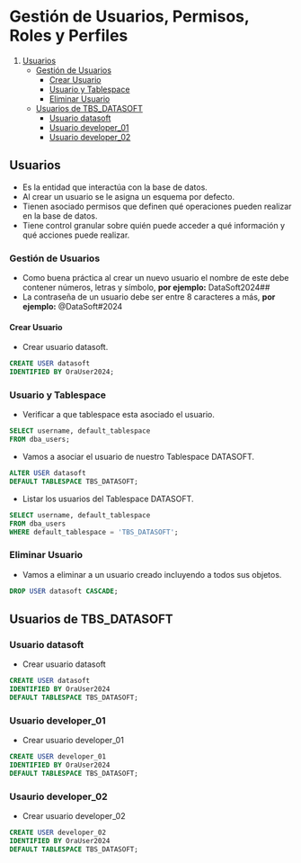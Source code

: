 # Gestión de Usuarios, Permisos, Roles y Perfiles

1. [Usuarios](#usuarios)
   * [Gestión de Usuarios](#gestión-de-usuarios)
     * [Crear Usuario](#crear-usuario)
     * [Usuario y Tablespace](#usuario-y-tablespace)
     * [Eliminar Usuario](#eliminar-usuario)
   * [Usuarios de TBS_DATASOFT](#usuarios-de-tbs_datasoft)
     * [Usuario datasoft](#usuario-datasoft)
     * [Usuario developer_01](#usuario-developer_01)
     * [Usuario developer_02](#usaurio-developer_02)

## Usuarios

* Es la entidad que interactúa con la base de datos.
* Al crear un usuario se le asigna un esquema por defecto.
* Tienen asociado permisos que definen qué operaciones pueden realizar en la base de datos.
* Tiene control granular sobre quién puede acceder a qué información y qué acciones puede realizar.

### Gestión de Usuarios

* Como buena práctica al crear un nuevo usuario el nombre de este debe contener números, letras y símbolo, **por ejemplo:** DataSoft2024##
* La contraseña de un usuario debe ser entre 8 caracteres a más, **por ejemplo:** @DataSoft#2024

#### Crear Usuario

* Crear usuario datasoft.
````SQL
CREATE USER datasoft 
IDENTIFIED BY OraUser2024; 
````

### Usuario y Tablespace

* Verificar a que tablespace esta asociado el usuario.
````SQL
SELECT username, default_tablespace
FROM dba_users; 
````

* Vamos a asociar el usuario de nuestro Tablespace DATASOFT.
````SQL
ALTER USER datasoft
DEFAULT TABLESPACE TBS_DATASOFT;
````

* Listar los usuarios del Tablespace DATASOFT.
````SQL
SELECT username, default_tablespace
FROM dba_users
WHERE default_tablespace = 'TBS_DATASOFT';
````

### Eliminar Usuario

* Vamos a eliminar a un usuario creado incluyendo a todos sus objetos.
````SQL
DROP USER datasoft CASCADE;
````

## Usuarios de TBS_DATASOFT

### Usuario datasoft

* Crear usuario datasoft
````SQL
CREATE USER datasoft
IDENTIFIED BY OraUser2024
DEFAULT TABLESPACE TBS_DATASOFT;
````

### Usuario developer_01

* Crear usuario developer_01
````SQL
CREATE USER developer_01
IDENTIFIED BY OraUser2024
DEFAULT TABLESPACE TBS_DATASOFT;
````

### Usaurio developer_02

* Crear usuario developer_02
````SQL
CREATE USER developer_02
IDENTIFIED BY OraUser2024
DEFAULT TABLESPACE TBS_DATASOFT;
````